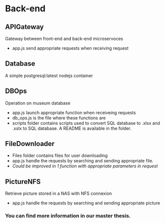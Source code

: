 # Back-end

## APIGateway
Gateway between front-end and back-end microservoces
- app.js send appropriate requests when receiving request

## Database
A simple postgresql:latest nodejs container

## DBOps
Operation on museum database
- app.js launch appropriate function when receiveing requests
- db_ops.js is the file where these functions are
- scripts folder contains scripts used to convert SQL database to .xlsx and .xslx to SQL database. A README is available in the folder.

## FileDownloader
- Files folder contains files for user downloading
- app.js handle the requests by searching and sending appropriate file.
- *Could be improved in 1 function with appropriate parameters in request*

## PictureNFS
Retrieve picture stored in a NAS with NFS connexion
- app.js handle the requests by searching and sending appropriate picture


### You can find more information in our master thesis.